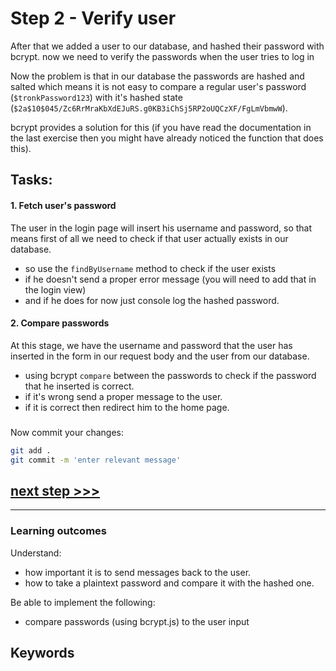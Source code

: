 # Step 2 - Verify user

After that we added a user to our database, and hashed their password with bcrypt. now we need to verify the passwords when the user tries to log in


Now the problem is that in our database the passwords are hashed and salted which means it is not easy to compare a regular user's password (`$tronkPassword123`) with it's hashed state (`$2a$10$045/Zc6RrMraKbXdEJuRS.g0KB3iChSj5RP2oUQCzXF/FgLmVbmwW`).

bcrypt provides a solution for this (if you have read the documentation in the last exercise then you might have already noticed the function that does this).


## Tasks:

#### 1. Fetch user's password

The user in the login page will insert his username and password, so that means first of all we need to check if that user actually exists in our database.

- so use the `findByUsername` method to check if the user exists
- if he doesn't send a proper error message (you will need to add that in the login view)
- and if he does for now just console log the hashed password. 

#### 2. Compare passwords

At this stage, we have the username and password that the user has inserted in the form in our request body and the user from our database.

- using bcrypt `compare` between the passwords to check if the password that he inserted is correct.
- if it's wrong send a proper message to the user.
- if it is correct then redirect him to the home page. 



### 
Now commit your changes:

```bash
git add .
git commit -m 'enter relevant message'
```


## [**next step >>>**](./step03.md)
---


### Learning outcomes
Understand:
+ how important it is to send messages back to the user.
+ how to take a plaintext password and compare it with the hashed one.

Be able to implement the following:
+ compare passwords (using bcrypt.js) to the user input

## Keywords
